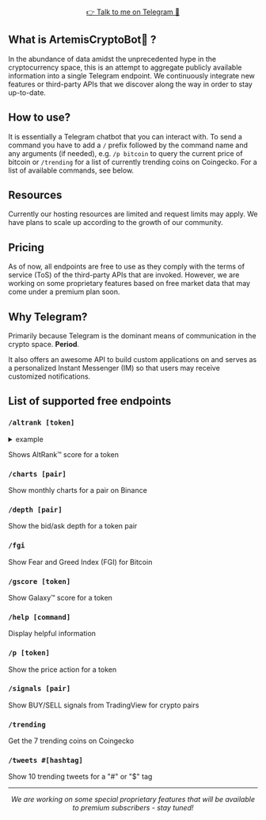 <p align="center">
  <a href="http://t.me/artemis_crypto_bot"> 👉 Talk to me on Telegram 💬</a> 
</p>

## What is ArtemisCryptoBot🤖 ?

In the abundance of data amidst the unprecedented hype in the cryptocurrency space, this is an attempt to aggregate publicly available information into a single Telegram endpoint. We continuously integrate new features or third-party APIs that we discover along the way in order to stay up-to-date.

## How to use?

It is essentially a Telegram chatbot that you can interact with. To send a command you have to add a `/` prefix followed by the command name and any arguments (if needed), e.g. `/p bitcoin` to query the current price of bitcoin or `/trending` for a list of currently trending coins on Coingecko. For a list of available commands, see below.

## Resources

Currently our hosting resources are limited and request limits may apply. We have plans to scale up according to the growth of our community.

## Pricing

As of now, all endpoints are free to use as they comply with the terms of service (ToS) of the third-party APIs that are invoked. However, we are working on some proprietary features based on free market data that may come under a premium plan soon.

## Why Telegram?

Primarily because Telegram is the dominant means of communication in the crypto space. **Period**.

It also offers an awesome API to build custom applications on and serves as a personalized Instant Messenger (IM) so that users may receive customized notifications.

## List of supported free endpoints

### `/altrank [token]`

<details><summary>example</summary>
Example details
</details>

Shows AltRank™ score for a token

### `/charts [pair]`

Show monthly charts for a pair on Binance

### `/depth [pair]`

Show the bid/ask depth for a token pair

### `/fgi`

Show Fear and Greed Index (FGI) for Bitcoin

### `/gscore [token]`

Show Galaxy™ score for a token


### `/help [command]`

Display helpful information

### `/p [token]`

Show the price action for a token

### `/signals [pair]`

Show BUY/SELL signals from TradingView for crypto pairs

### `/trending`

Get the 7 trending coins on Coingecko

### `/tweets #[hashtag]`

Show 10 trending tweets for a "#" or "$" tag

____
<p align="center">
  <i>We are working on some special proprietary features that will be available to premium subscribers - stay tuned!</i>
</p>


